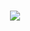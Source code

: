 <h1 align="center">
  <a href="https://git.io/typing-svg">
    <img src="https://readme-typing-svg.herokuapp.com/?lines=Welcome+to+My+Project+Page&center=true&size=30&font=Lato&color=blue&speed=20">
  </a>
</h1>


